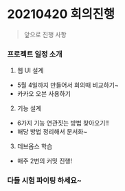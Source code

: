 # 20210420 회의진행
> 앞으로 진행 사항

### 프로젝트 일정 소개

1) 웹 UI 설계
  - 5월 4일까지 만들어서 회의때 비교하기~
  - 카카오 오븐 사용하기

2) 기능 설계
  - 6가지 기능 연관짓는 방법 찾아오기!!
  - 해당 방법 정리해서 문서화~

3) 데브옵스 학습
  - 매주 2번의 커밋 진행!


### 다들 시험 파이팅 하세요~
